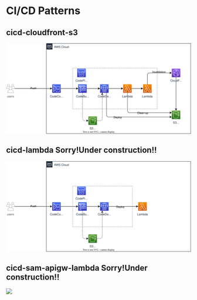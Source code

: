 # CI/CD Patterns

## cicd-cloudfront-s3

![](./usecases/cicd-cloudfront-s3/overview.drawio.svg)

## cicd-lambda **Sorry!Under construction!!**

![](./usecases/cicd-lambda/overview.drawio.svg)

## cicd-sam-apigw-lambda **Sorry!Under construction!!**

![](./usecases/cicd-sam-apigw-lambda/overview.drawio.svg)
